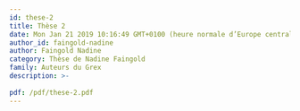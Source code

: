 ```yaml
---
id: these-2
title: Thèse 2
date: Mon Jan 21 2019 10:16:49 GMT+0100 (heure normale d’Europe centrale)
author_id: faingold-nadine
author: Faingold Nadine
category: Thèse de Nadine Faingold
family: Auteurs du Grex
description: >-
 
pdf: /pdf/these-2.pdf
---
```

